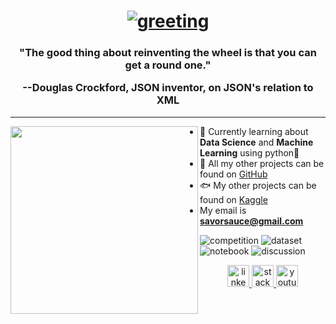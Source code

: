 <h1 align="center">
<a href="https://git.io/typing-svg"><img src="https://readme-typing-svg.herokuapp.com?lines=Hey+there,+I'm+SavorSauce+%F0%9F%98%87" alt="greeting"/></a></h1>

<h3 align="center">"The good thing about reinventing the wheel is that you can get a round one."

--Douglas Crockford, JSON inventor, on JSON's relation to XML</h3>
<hr>

<img align="left" height="300" width="300" src="https://3327764216-files.gitbook.io/~/files/v0/b/gitbook-x-prod.appspot.com/o/spaces%2F22VnR50PeDhOxZA8vMOm%2Fuploads%2FOCSyQCDlLOksHGZSyhrL%2FVoidWizard.jpg?alt=media&token=bcb3df27-c115-4e34-9ea0-03f54c71e89d">

- 👾 Currently learning about **Data Science** and **Machine Learning** using python🐍
- 🌟 All my other projects can be found on [GitHub](https://github.com/SavorSauc3)
- 🐟 My other projects can be found on [Kaggle](https://www.kaggle.com/nathaniellybrand)
- My email is **savorsauce@gmail.com**

![competition](https://road-to-kaggle-grandmaster.vercel.app/api/badges/nathaniellybrand/competition)
![dataset](https://road-to-kaggle-grandmaster.vercel.app/api/badges/nathaniellybrand/dataset)
![notebook](https://road-to-kaggle-grandmaster.vercel.app/api/badges/nathaniellybrand/notebook)
![discussion](https://road-to-kaggle-grandmaster.vercel.app/api/badges/nathaniellybrand/discussion)

<div align="center">
<a href="https://www.linkedin.com/in/nathaniel-lybrand-4b7664276/" target="_blank">
<img src="https://img.shields.io/static/v1?message=LinkedIn&logo=linkedin&label=&color=0077B5&logoColor=white&labelColor=&style=for-the-badge" height="35" alt="linkedin logo" />
</a>
<a href="https://stackoverflow.com/users/22069316/savorsauce" target="_blank">
<img src="https://img.shields.io/static/v1?message=Stackoverflow&logo=stackoverflow&label=&color=FE7A16&logoColor=white&labelColor=&style=for-the-badge" height="35" alt="stackoverflow logo" />
</a>
<a href="https://www.youtube.com/channel/UCHChdE1CU1xzONQMevxfvcw" target="_blank">
<img src="https://img.shields.io/badge/YouTube-FF0000?style=for-the-badge&logo=youtube&logoColor=white" height="35" alt="youtube logo" />
</a>
</div>

